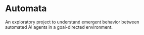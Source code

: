 # Automata

An exploratory project to understand emergent behavior between automated AI agents in a goal-directed environment.
